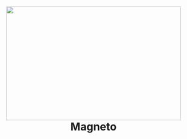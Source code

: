 <h1 align="center">
  <img width="460" height="300" src="http://www.fillmurray.com/460/300">
   <br>
   Magneto
 </h1>

